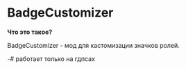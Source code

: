 # BadgeCustomizer

__Что это такое?__

<p>BadgeCustomizer - мод для кастомизации значков ролей. </p>
-# работает только на гдпсах
